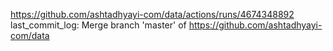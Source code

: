 https://github.com/ashtadhyayi-com/data/actions/runs/4674348892
last_commit_log: Merge branch 'master' of https://github.com/ashtadhyayi-com/data